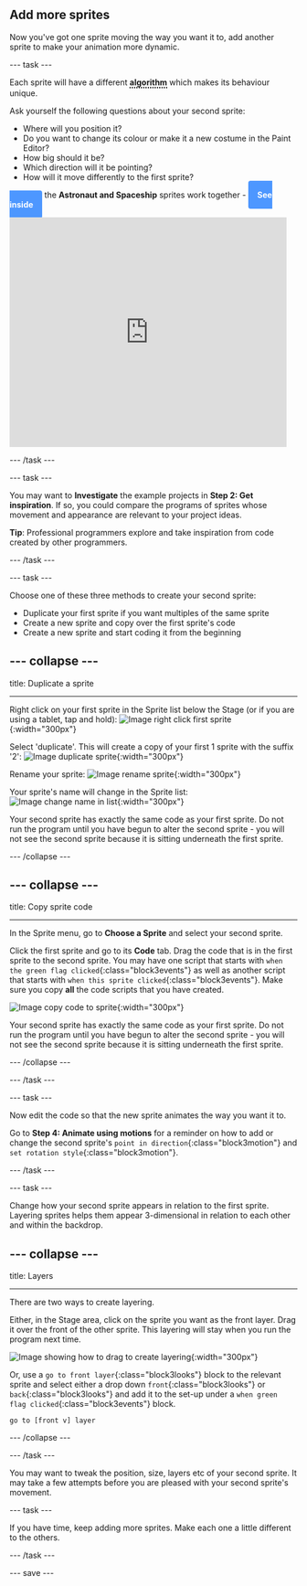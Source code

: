 ## Add more sprites
Now you've got one sprite moving the way you want it to, add another sprite to make your animation more dynamic.

--- task ---

Each sprite will have a different <span class="keyword">algorithm<span class="definition">A set of precise instructions for performing a task.</span></span> which makes its behaviour unique.

Ask yourself the following questions about your second sprite:
+ Where will you position it?
+ Do you want to change its colour or make it a new costume in the Paint Editor?
+ How big should it be? 
+ Which direction will it be pointing?
+ How will it move differently to the first sprite?

See how the **Astronaut and Spaceship** sprites work together - <a href="https://scratch.mit.edu/projects/438623095/editor" target="_blank" style="background-color: #4d97ff; color: white; font-weight: bold; padding: 1rem; border-radius:.25rem; text-decoration:none;">See inside</a>
<div class="scratch-preview">
  <iframe src="https://scratch.mit.edu/projects/438623095/embed" allowtransparency="true" width="485" height="402" frameborder="0" scrolling="no" allowfullscreen></iframe>
</div>

--- /task ---

--- task ---

You may want to **Investigate** the example projects in **Step 2: Get inspiration**. If so, you could compare the programs of sprites whose movement and appearance are relevant to your project ideas. 

**Tip**: Professional programmers explore and take inspiration from code created by other programmers.

--- /task ---

--- task ---

Choose one of these three methods to create your second sprite: 
+ Duplicate your first sprite if you want multiples of the same sprite
+ Create a new sprite and copy over the first sprite's code 
+ Create a new sprite and start coding it from the beginning

--- collapse ---
---

title: Duplicate a sprite

---

Right click on your first sprite in the Sprite list below the Stage (or if you are using a tablet, tap and hold):
![Image right click first sprite](images/challenge1-right-click-sprite.png){:width="300px"}

Select 'duplicate'. This will create a copy of your first 1 sprite with the suffix '2':
![Image duplicate sprite](images/challenge1-duplicate-sprite.png){:width="300px"}

Rename your sprite:
![Image rename sprite](images/challenge1-rename-sprite.png){:width="300px"}

Your sprite's name will change in the Sprite list:
![Image change name in list](images/challenge1-sprite-list.png){:width="300px"}

Your second sprite has exactly the same code as your first sprite. Do not run the program until you have begun to alter the second sprite - you will not see the second sprite because it is sitting underneath the first sprite.

--- /collapse ---

--- collapse ---
---

title: Copy sprite code

---
In the Sprite menu, go to **Choose a Sprite** and select your second sprite.

Click the first sprite and go to its **Code** tab. Drag the code that is in the first sprite to the second sprite. You may have one script that starts with `when the green flag clicked`{:class="block3events"} as well as another script that starts with `when this sprite clicked`{:class="block3events"}. Make sure you copy **all** the code scripts that you have created. 

![Image copy code to sprite](images/challenge1-sprite-list.gif){:width="300px"}

Your second sprite has exactly the same code as your first sprite. Do not run the program until you have begun to alter the second sprite - you will not see the second sprite because it is sitting underneath the first sprite.

--- /collapse ---

--- /task ---

--- task ---

Now edit the code so that the new sprite animates the way you want it to. 

Go to **Step 4: Animate using  motions** for a reminder on how to add or change the second sprite's `point in direction`{:class="block3motion"} and `set rotation style`{:class="block3motion"}.

--- /task ---

--- task ---

Change how your second sprite appears in relation to the first sprite. Layering sprites helps them appear 3-dimensional in relation to each other and within the backdrop.

--- collapse ---
---

title: Layers

---
There are two ways to create layering.

Either, in the Stage area, click on the sprite you want as the front layer. Drag it over the front of the other sprite. This layering will stay when you run the program next time.

![Image showing how to drag to create layering](images/challenge1-change-layers.gif){:width="300px"}


Or, use a `go to front layer`{:class="block3looks"} block to the relevant sprite and select either a drop down `front`{:class="block3looks"} or `back`{:class="block3looks"} and add it to the set-up under a `when green flag clicked`{:class="block3events"} block.

```blocks3
go to [front v] layer
```

--- /collapse ---

--- /task ---

You may want to tweak the position, size, layers etc of your second sprite. It may take a few attempts before you are pleased with your second sprite's movement.

--- task ---

If you have time, keep adding more sprites. Make each one a little different to the others. 

--- /task ---

--- save ---


<style>
.keyword {
  position: relative;
  display: inline-block;
  font-weight:bold;
  border-bottom: 2px dotted black;
}

.keyword .definition {
  visibility: hidden;
  font-weight: normal;
  width: 275px;
  background-color: white;
  color: black;
  text-align: left;
  border-radius: 6px;
  padding: 10px;
  border-width: 2px;
  border-style: solid;
  position: absolute;
  left: 0px;
  top: 35px;
  z-index: 1;
}

.keyword:hover .definition {
  visibility: visible;
}
</style>

